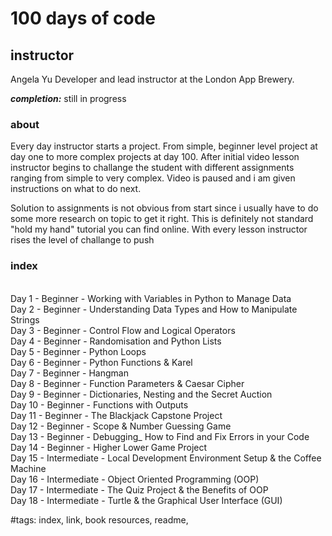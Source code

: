 # 100 days of code
## instructor
Angela Yu
Developer and lead instructor at the London App Brewery.

**_completion:_** still in progress

### about
Every day instructor starts a project. From simple, beginner level project at
day one to more complex projects at day 100. After initial video lesson
instructor begins to challange the student with different assignments ranging
from simple to very complex. Video is paused and i am given instructions on
what to do next.

Solution to assignments is not obvious from start since i usually have to do
some more research on topic to get it right. This is definitely not standard
"hold my hand" tutorial you can find online. With every lesson instructor
rises the level of challange to push 


### index
<br>Day 1 - Beginner - Working with Variables in Python to Manage Data
<br>Day 2 - Beginner - Understanding Data Types and How to Manipulate Strings
<br>Day 3 - Beginner - Control Flow and Logical Operators
<br>Day 4 - Beginner - Randomisation and Python Lists
<br>Day 5 - Beginner - Python Loops
<br>Day 6 - Beginner - Python Functions & Karel
<br>Day 7 - Beginner - Hangman
<br>Day 8 - Beginner - Function Parameters & Caesar Cipher
<br>Day 9 - Beginner - Dictionaries, Nesting and the Secret Auction
<br>Day 10 - Beginner - Functions with Outputs
<br>Day 11 - Beginner - The Blackjack Capstone Project
<br>Day 12 - Beginner - Scope & Number Guessing Game
<br>Day 13 - Beginner - Debugging_ How to Find and Fix Errors in your Code
<br>Day 14 - Beginner - Higher Lower Game Project
<br>Day 15 - Intermediate - Local Development Environment Setup & the Coffee Machine
<br>Day 16 - Intermediate - Object Oriented Programming (OOP)
<br>Day 17 - Intermediate - The Quiz Project & the Benefits of OOP
<br>Day 18 - Intermediate - Turtle & the Graphical User Interface (GUI)


#tags: index, link, book resources, readme,
